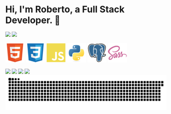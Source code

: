 <H1>Hi, I'm Roberto, a Full Stack Developer. 👋</H1>

<div>
	<img height="180em" src="https://github-readme-stats.vercel.app/api?username=robertofmarins&theme=midnight-purple">
	<img height="180em" src="https://github-readme-stats.vercel.app/api/top-langs/?username=robertofmarins&theme=midnight-purple&layout=compact&langs_count=10"/>
</div> 
<br>
<div>
	<img alt="HTML5" width="60" src="https://raw.githubusercontent.com/devicons/devicon/master/icons/html5/html5-original.svg">
	<img alt="CSS3" width="60" src="https://raw.githubusercontent.com/devicons/devicon/master/icons/css3/css3-original.svg">
	<img alt="javascript" width="60" src="https://raw.githubusercontent.com/devicons/devicon/master/icons/javascript/javascript-plain.svg">
	<img alt="python" width="60" src="https://github.com/devicons/devicon/blob/master/icons/python/python-original.svg">
	<img alt="postgresql" width="60" src="https://github.com/devicons/devicon/blob/master/icons/postgresql/postgresql-original.svg">
	<img alt="postgresql" width="60" src="https://github.com/devicons/devicon/blob/master/icons/sass/sass-original.svg">
</div>
<br>
<div> 
	<a href="https://instagram.com/betorfm" rel="external" target="_blank"><img src="https://img.shields.io/badge/-Instagram-%23E4405F?style=for-the-badge&logo=instagram&logoColor=white" target="_blank"></a>
	<a href="#" target="_blank"><img src="https://img.shields.io/badge/Discord-7289DA?style=for-the-badge&logo=discord&logoColor=white"></a>
  	<a href = "mailto:betorfm88@gmail.com" target="_blank"><img src="https://img.shields.io/badge/-Gmail-%23333?style=for-the-badge&logo=gmail&logoColor=white" target="_blank"></a>
 	<a href="https://www.linkedin.com/in/betorfm/?originalSubdomain=br" target="_blank"><img src="https://img.shields.io/badge/-LinkedIn-%230077B5?style=for-the-badge&logo=linkedin&logoColor=white"></a>
	
</div>

<picture align="center">
  <source media="(prefers-color-scheme: dark)" srcset="https://raw.githubusercontent.com/robertomarins/robertomarins/output/github-contribution-grid-snake-dark.svg">
  <source media="(prefers-color-scheme: light)" srcset="https://raw.githubusercontent.com/robertomarins/robertomarins/output/github-contribution-grid-snake-dark.svg">
  <img align="center" alt="github contribution grid snake animation" src="https://raw.githubusercontent.com/robertomarins/robertomarins/output/github-contribution-grid-snake.svg">
</picture>



<!--

 <img align="center" alt="Rafa-Ts" height="30" width="40" src="https://raw.githubusercontent.com/devicons/devicon/master/icons/typescript/typescript-plain.svg">

  <img align="center" alt="Rafa-React" height="30" width="40" src="https://raw.githubusercontent.com/devicons/devicon/master/icons/react/react-original.svg">
<img align="center" alt="Rafa-Python" height="30" width="40" src="https://raw.githubusercontent.com/devicons/devicon/master/icons/python/python-original.svg">
  <img align="center" alt="Rafa-Csharp" height="30" width="40" src="https://raw.githubusercontent.com/devicons/devicon/master/icons/csharp/csharp-original.svg">
- 🔭 I’m currently working on ...
- 🌱 I’m currently learning ...
- 👯 I’m looking to collaborate on ...
- 🤔 I’m looking for help with ...
- 💬 Ask me about ...
- 📫 How to reach me: ...
- 😄 Pronouns: ...
- ⚡ Fun fact: ...
	<a href="https://www.twitch.tv/rafaballerinii" target="_blank"><img src="https://img.shields.io/badge/Twitch-9146FF?style=for-the-badge&logo=twitch&logoColor=white" target="_blank"></a>
<a href="https://www.youtube.com/channel/UC_-uuuZbY0AAt9CViNzvc-Q" target="_blank"><img src="https://img.shields.io/badge/YouTube-FF0000?style=for-the-badge&logo=youtube&logoColor=white" target="_blank"></a>
-->
